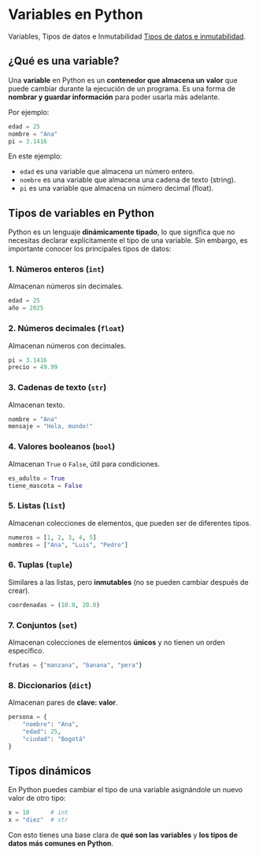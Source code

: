 # Variables en Python

Variables, Tipos de datos e Inmutabilidad [Tipos de datos e inmutabilidad](05_01_variables_introduccion.ipynb).

## ¿Qué es una variable?

Una **variable** en Python es un **contenedor que almacena un valor** que puede cambiar durante la ejecución de un programa. Es una forma de **nombrar y guardar información** para poder usarla más adelante.

Por ejemplo:

```python
edad = 25
nombre = "Ana"
pi = 3.1416
```

En este ejemplo:

* `edad` es una variable que almacena un número entero.
* `nombre` es una variable que almacena una cadena de texto (string).
* `pi` es una variable que almacena un número decimal (float).

## Tipos de variables en Python

Python es un lenguaje **dinámicamente tipado**, lo que significa que no necesitas declarar explícitamente el tipo de una variable. Sin embargo, es importante conocer los principales tipos de datos:

### 1. Números enteros (`int`)

Almacenan números sin decimales.

```python
edad = 25
año = 2025
```

### 2. Números decimales (`float`)

Almacenan números con decimales.

```python
pi = 3.1416
precio = 49.99
```

### 3. Cadenas de texto (`str`)

Almacenan texto.

```python
nombre = "Ana"
mensaje = "Hola, mundo!"
```

### 4. Valores booleanos (`bool`)

Almacenan `True` o `False`, útil para condiciones.

```python
es_adulto = True
tiene_mascota = False
```

### 5. Listas (`list`)

Almacenan colecciones de elementos, que pueden ser de diferentes tipos.

```python
numeros = [1, 2, 3, 4, 5]
nombres = ["Ana", "Luis", "Pedro"]
```

### 6. Tuplas (`tuple`)

Similares a las listas, pero **inmutables** (no se pueden cambiar después de crear).

```python
coordenadas = (10.0, 20.0)
```

### 7. Conjuntos (`set`)

Almacenan colecciones de elementos **únicos** y no tienen un orden específico.

```python
frutas = {"manzana", "banana", "pera"}
```

### 8. Diccionarios (`dict`)

Almacenan pares de **clave: valor**.

```python
persona = {
    "nombre": "Ana",
    "edad": 25,
    "ciudad": "Bogotá"
}
```

## Tipos dinámicos

En Python puedes cambiar el tipo de una variable asignándole un nuevo valor de otro tipo:

```python
x = 10      # int
x = "diez"  # str
```

Con esto tienes una base clara de **qué son las variables** y **los tipos de datos más comunes en Python**.
